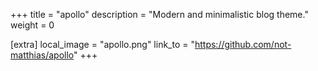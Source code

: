 +++
title = "apollo"
description = "Modern and minimalistic blog theme."
weight = 0


[extra]
local_image = "apollo.png"
link_to = "https://github.com/not-matthias/apollo"
+++
